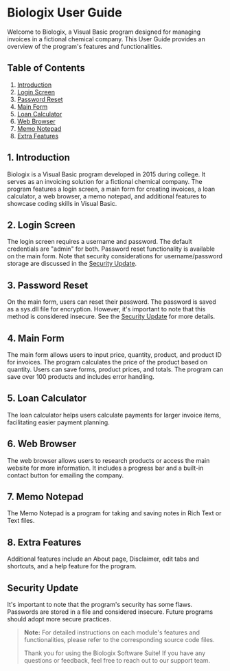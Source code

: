 # Biologix User Guide

Welcome to Biologix, a Visual Basic program designed for managing invoices in a fictional chemical company. This User Guide provides an overview of the program's features and functionalities.

## Table of Contents
1. [Introduction](#introduction)
2. [Login Screen](#login-screen)
3. [Password Reset](#password-reset)
4. [Main Form](#main-form)
5. [Loan Calculator](#loan-calculator)
6. [Web Browser](#web-browser)
7. [Memo Notepad](#memo-notepad)
8. [Extra Features](#extra-features)

## 1. Introduction <a name="introduction"></a>

Biologix is a Visual Basic program developed in 2015 during college. It serves as an invoicing solution for a fictional chemical company. The program features a login screen, a main form for creating invoices, a loan calculator, a web browser, a memo notepad, and additional features to showcase coding skills in Visual Basic.

## 2. Login Screen <a name="login-screen"></a>

The login screen requires a username and password. The default credentials are "admin" for both. Password reset functionality is available on the main form. Note that security considerations for username/password storage are discussed in the [Security Update](#password-reset).

## 3. Password Reset <a name="password-reset"></a>

On the main form, users can reset their password. The password is saved as a sys.dll file for encryption. However, it's important to note that this method is considered insecure. See the [Security Update](#password-reset) for more details.

## 4. Main Form <a name="main-form"></a>

The main form allows users to input price, quantity, product, and product ID for invoices. The program calculates the price of the product based on quantity. Users can save forms, product prices, and totals. The program can save over 100 products and includes error handling.

## 5. Loan Calculator <a name="loan-calculator"></a>

The loan calculator helps users calculate payments for larger invoice items, facilitating easier payment planning.

## 6. Web Browser <a name="web-browser"></a>

The web browser allows users to research products or access the main website for more information. It includes a progress bar and a built-in contact button for emailing the company.

## 7. Memo Notepad <a name="memo-notepad"></a>

The Memo Notepad is a program for taking and saving notes in Rich Text or Text files.

## 8. Extra Features <a name="extra-features"></a>

Additional features include an About page, Disclaimer, edit tabs and shortcuts, and a help feature for the program.

## Security Update

It's important to note that the program's security has some flaws. Passwords are stored in a file and considered insecure. Future programs should adopt more secure practices.



> __Note:__ For detailed instructions on each module's features and functionalities, please refer to the corresponding source code files.
>
> Thank you for using the Biologix Software Suite! If you have any questions or feedback, feel free to reach out to our support team.
